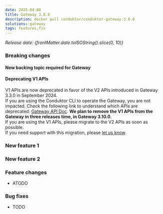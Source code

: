 ```yaml
---
date: 2025-04-08
title: Gateway 3.8.0
description: docker pull conduktor/conduktor-gateway:3.8.0
solutions: gateway
tags: features,fix
---
```


*Release date: {frontMatter.date.toISOString().slice(0, 10)}*

### Breaking changes

#### New backing topic required for Gateway

#### Deprecating V1 APIs
V1 APIs are now deprecated in favor of the V2 APIs introduced in Gateway 3.3.0 in September 2024.  
If you are using the Conduktor CLI to operate the Gateway, you are not impacted.
Check the following link to understand which APIs are deprecated: [Gateway API Doc](https://developers.conduktor.io/?product=gateway&version=3.6.1&gatewayApiVersion=v1).
**We plan to remove the V1 APIs from the Gateway in three releases time, in Gateway 3.10.0**.  
If you are using the V1 APIs, please migrate to the V2 APIs as soon as possible.  
If you need support with this migration, please [let us know](https://support.conduktor.io/hc/en-gb/requests/new?ticket_form_id=17438363566609).


### New feature 1

### New feature 2

### Feature changes
- ATODO

### Bug fixes
- TODO
